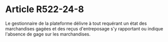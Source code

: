 # Article R522-24-8

<p>Le gestionnaire de la plateforme délivre à tout requérant un état des marchandises gagées et des reçus d'entreposage s'y rapportant ou indique l'absence de gage sur les marchandises.</p>